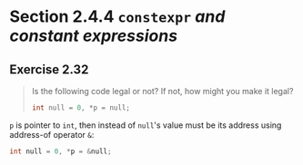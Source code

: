 # Section 2.4.4 `constexpr` _and constant expressions_

## Exercise 2.32

> Is the following code legal or not? If not, how might you make it legal?
>
> ```cpp
> int null = 0, *p = null;
> ```

`p` is pointer to `int`, then instead of `null`'s value must be its address using address-of operator `&`:
```cpp
int null = 0, *p = &null;
```

